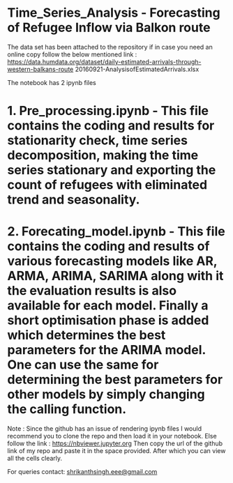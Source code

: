 # Time_Series_Analysis - Forecasting of Refugee Inflow via Balkon route

The data set has been attached to the repository if in case you need an online copy follow the below mentioned link : 
https://data.humdata.org/dataset/daily-estimated-arrivals-through-western-balkans-route
20160921-AnalysisofEstimatedArrivals.xlsx

The notebook has 2 ipynb files
# 1. Pre_processing.ipynb - This file contains the coding and results for stationarity check, time series decomposition, making the time series stationary and exporting the count of refugees with eliminated trend and seasonality.

# 2. Forecating_model.ipynb - This file contains the coding and results of various forecasting models like AR, ARMA, ARIMA, SARIMA along with it the evaluation results is also available for each model. Finally a short optimisation phase is added which determines the best parameters for the ARIMA model. One can use the same for determining the best parameters for other models by simply changing the calling function.

Note : Since the github has an issue of rendering ipynb files I would recommend you to clone the repo and then load it in your notebook. Else follow the link :
https://nbviewer.jupyter.org
Then copy the url of the github link of my repo and paste it in the space provided. After which you can view all the cells clearly.

For queries contact:
shrikanthsingh.eee@gmail.com
